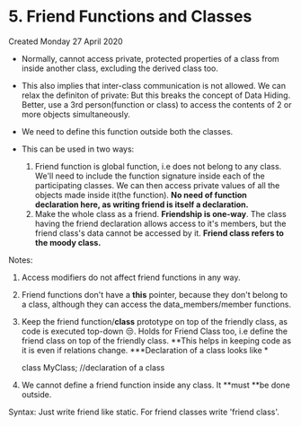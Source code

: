 # 5. Friend Functions and Classes
Created Monday 27 April 2020


* Normally, cannot access private, protected properties of a class from inside another class, excluding the derived class too.
* This also implies that inter-class communication is not allowed. We can relax the definiton of private: But this breaks the concept of Data Hiding. Better, use a 3rd person(function or class) to access the contents of 2 or more objects simultaneously.



* We need to define this function outside both the classes. 
* This can be used in two ways:
	1. Friend function is global function, i.e does not belong to any class. We'll need to include the function signature inside each of the participating classes. We can then access private values of all the objects made inside it(the function). **No need of function declaration here, as writing friend is itself a declaration.**
	2. Make the whole class as a friend. **Friendship is one-way**. The class having the friend declaration allows access to it's members, but the friend class's data cannot be accessed by it. **Friend class refers to the moody class.**

Notes:

1. Access modifiers do not affect friend functions in any way.
2. Friend functions don't have a **this** pointer, because they don't belong to a class, although they can access the data_members/member functions.
3. Keep the friend function/**class** prototype on top of the friendly class, as code is executed top-down 😒️. Holds for Friend Class too, i.e  define the friend class on top of the friendly class. **This helps in keeping code as it is even if relations change. ***Declaration of  a class looks like *

	class MyClass;	//declaration of a class
	

4. We cannot define a friend function inside any class. It **must **be done outside.

Syntax: Just write friend like static. For friend classes write 'friend class'.


